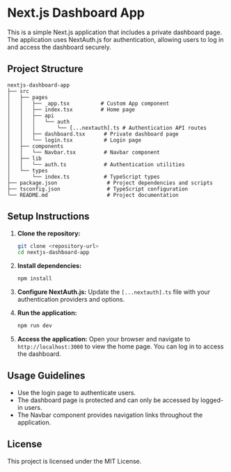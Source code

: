 # Next.js Dashboard App

This is a simple Next.js application that includes a private dashboard page. The application uses NextAuth.js for authentication, allowing users to log in and access the dashboard securely.

## Project Structure

```
nextjs-dashboard-app
├── src
│   ├── pages
│   │   ├── _app.tsx          # Custom App component
│   │   ├── index.tsx         # Home page
│   │   ├── api
│   │   │   └── auth
│   │   │       └── [...nextauth].ts # Authentication API routes
│   │   ├── dashboard.tsx      # Private dashboard page
│   │   └── login.tsx          # Login page
│   ├── components
│   │   └── Navbar.tsx         # Navbar component
│   ├── lib
│   │   └── auth.ts            # Authentication utilities
│   └── types
│       └── index.ts           # TypeScript types
├── package.json                # Project dependencies and scripts
├── tsconfig.json               # TypeScript configuration
└── README.md                   # Project documentation
```

## Setup Instructions

1. **Clone the repository:**
   ```bash
   git clone <repository-url>
   cd nextjs-dashboard-app
   ```

2. **Install dependencies:**
   ```bash
   npm install
   ```

3. **Configure NextAuth.js:**
   Update the `[...nextauth].ts` file with your authentication providers and options.

4. **Run the application:**
   ```bash
   npm run dev
   ```

5. **Access the application:**
   Open your browser and navigate to `http://localhost:3000` to view the home page. You can log in to access the dashboard.

## Usage Guidelines

- Use the login page to authenticate users.
- The dashboard page is protected and can only be accessed by logged-in users.
- The Navbar component provides navigation links throughout the application.

## License

This project is licensed under the MIT License.